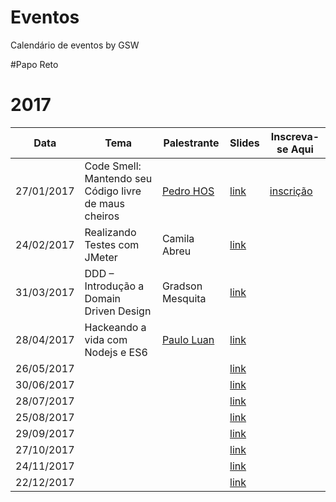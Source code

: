 Eventos
===

Calendário de eventos by GSW

#Papo Reto

# 2017 #

Data          | Tema          | Palestrante   | Slides		| Inscreva-se Aqui 
------------- | ------------- | ------------- |-------------|-------------
27/01/2017    | Code Smell: Mantendo seu Código livre de maus cheiros          | [Pedro HOS](http://github.com/pedro-hos)      | [link](#)| [inscrição](#)
24/02/2017    | Realizando Testes com JMeter |   Camila Abreu    | [link](#) |
31/03/2017    | DDD – Introdução a Domain Driven Design         |     Gradson Mesquita  | [link](#) |
28/04/2017    | Hackeando a vida com Nodejs e ES6          |   [Paulo Luan](http://github.com/pauloluan)    | [link](#) |
26/05/2017    |           |       | [link](#) |
30/06/2017    |           |       | [link](#) |
28/07/2017    |           |       | [link](#) |
25/08/2017    |           |       | [link](#) |
29/09/2017    |           |       | [link](#) |
27/10/2017    |           |       | [link](#) |
24/11/2017    |           |       | [link](#) |
22/12/2017    |           |       | [link](#) |
